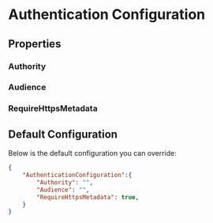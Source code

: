 # Authentication Configuration

## Properties

### Authority

### Audience

### RequireHttpsMetadata

## Default Configuration

Below is the default configuration you can override:

```json
{
    "AuthenticationConfiguration":{
        "Authority": "",
        "Audience": "",
        "RequireHttpsMetadata": true,
    }
}
```
